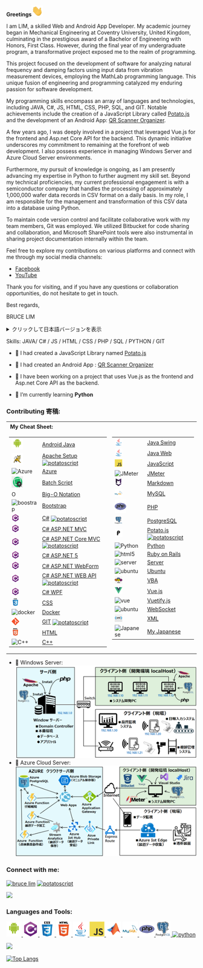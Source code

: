 **Greetings**<img src="https://github.com/potatoscript/homepage/blob/master/docs/image/wave.gif" width="30px">

I am LIM, a skilled Web and Android App Developer. My academic journey began in Mechanical Engineering at Coventry University, United Kingdom, culminating in the prestigious award of a Bachelor of Engineering with Honors, First Class. However, during the final year of my undergraduate program, a transformative project exposed me to the realm of programming.

This project focused on the development of software for analyzing natural frequency and damping factors using input data from vibration measurement devices, employing the MathLab programming language. This unique fusion of engineering and programming catalyzed my enduring passion for software development.

My programming skills encompass an array of languages and technologies, including JAVA, C#, JS, HTML, CSS, PHP, SQL, and GIT. Notable achievements include the creation of a JavaScript Library called [Potato.js](https://github.com/potatoscript/potato.js/wiki) and the development of an Android App: [QR Scanner Organizer](https://play.google.com/store/apps/details?id=com.potato.barcodescanner).

A few years ago, I was deeply involved in a project that leveraged Vue.js for the frontend and Asp.net Core API for the backend. This dynamic initiative underscores my commitment to remaining at the forefront of web development. I also possess experience in managing Windows Server and Azure Cloud Server environments.

Furthermore, my pursuit of knowledge is ongoing, as I am presently advancing my expertise in Python to further augment my skill set. Beyond my technical proficiencies, my current professional engagement is with a semiconductor company that handles the processing of approximately 1,000,000 wafer data records in CSV format on a daily basis. In my role, I am responsible for the management and transformation of this CSV data into a database using Python.

To maintain code version control and facilitate collaborative work with my team members, Git was employed. We utilized Bitbucket for code sharing and collaboration, and Microsoft SharePoint tools were also instrumental in sharing project documentation internally within the team.

Feel free to explore my contributions on various platforms and connect with me through my social media channels:

- [Facebook](https://fb.com/bruce.lim.507)
- [YouTube](https://www.youtube.com/channel/UCSvc1mfBihTH_qfkAs7Iy4g)

Thank you for visiting, and if you have any questions or collaboration opportunities, do not hesitate to get in touch.

Best regards,

BRUCE LIM

<details>
  <summary>クリックして日本語バージョンを表示</summary>
  
  **ご挨拶**<img src="https://github.com/potatoscript/homepage/blob/master/docs/image/wave.gif" width="30px">

  私はLIM、熟練したWebおよびAndroidアプリケーション開発者です。私の学術的な旅は、イギリスのコヴェントリー大学での機械工学から始まり、優等評議会、ファーストクラスでの工学学士号の受賞で終わりました。しかし、私の学士課程の最後の年に、変革的なプロジェクトが私にプログラミングの世界を紹介しました。

このプロジェクトは、振動計測装置からの入力データを使用して自然振動数と減衰因子を分析するソフトウェアの開発に焦点を当て、MathLabプログラミング言語を使用していました。この工学とプログラミングのユニークな融合が、ソフトウェア開発への私の情熱を触媒化しました。

私のプログラミングスキルには、JAVA、C＃、JS、HTML、CSS、PHP、SQL、およびGITなど、さまざまな言語とテクノロジーが含まれています。顕著な実績には、[Potato.js](https://github.com/potatoscript/potato.js/wiki)というJavaScriptライブラリの作成、およびAndroidアプリ「[QRスキャナーオーガナイザー](https://play.google.com/store/apps/details?id=com.potato.barcodescanner)」の開発が含まれます。

数年前、私はVue.jsをフロントエンドに、Asp.net Core APIをバックエンドに利用したプロジェクトに深く関与しました。このダイナミックな取り組みは、Web開発の最前線にとどまるという私のコミットメントを裏付けています。また、Windows ServerとAzure Cloud Server環境の管理経験もあります。

さらに、私の知識の追求は継続中で、現在、Pythonの専門知識を高めています。私の技術的な能力に加え、現在のプロの取り組みは、1日に約100万枚のウエハーデータレコードの処理を担当している半導体会社とのものです。私の役割は、このCSVデータをPythonを使用してデータベースに管理および変換することです。

チームメンバーとの共同作業をサポートし、コードのバージョン管理を維持するために、私たちはGitを使用しました。コード共有と協力のためにBitbucketを活用し、プロジェクト文書をチーム内で共有するのにMicrosoft SharePointツールも重要な役割を果たしました。

さまざまなプラットフォームでの私の貢献を探索し、私のソーシャルメディアチャンネルを介して私と連絡を取ることをお勧めします：

- [Facebook](https://fb.com/bruce.lim.507)
- [YouTube](https://www.youtube.com/channel/UCSvc1mfBihTH_qfkAs7Iy4g)

訪問いただき、質問やコラボレーションの機会がある場合は、お気軽にご連絡いただければ幸いです。

よろしくお願い申し上げます。

BRUCE LIM
</details>


Skills: JAVA/ C# / JS / HTML / CSS / PHP / SQL / PYTHON / GIT

- 📗 I had created a JavaScript Library named [Potato.js](https://github.com/potatoscript/potato.js/wiki)

- 📗 I had created an Android App : [QR Scanner Organizer](https://play.google.com/store/apps/details?id=com.potato.barcodescanner)

- 🔭 I have been working on a project that uses Vue.js as the frontend and Asp.net Core API as the backend.

- 🌱 I’m currently learning **Python**

<!--
        - SaaS Platform
        - end-to-end DevOps toolchain for developing and deploying software

  <img src="https://encrypted-tbn0.gstatic.com/images?q=tbn:ANd9GcRHismpoeOqCS_Z26tTK70sQgdCK6fjZL3emA&usqp=CAU" />
-->

<h3 align="left">Contributing 寄稿:</h3>
<table style="border:0px">
  <tr>
     <th colspan=6 style="text-align:left;padding-left:10px">My Cheat Sheet:</th>
  </tr>
  <tr>
    <td style="vertical-align:top">
      <table>
         <tr>
           <td><img src="https://raw.githubusercontent.com/devicons/devicon/master/icons/android/android-original-wordmark.svg" alt="android" width="30" height="30"/></td>
           <td><a href="https://github.com/potatoscript/android/wiki" target="_blank">Android Java</a></td>
         </tr> 
         <tr>
           <td><img src="https://github.com/potatoscript/homepage/blob/master/docs/image/Apache.png" alt="apache" width="30" height="30"/></td>
           <td><a href="https://github.com/potatoscript/Apache" target="_blank">Apache Setup</a>
              <a href="https://youtu.be/Eyj2oz_Uqms" target="_blank"><img align="center" src="https://cdn.jsdelivr.net/npm/simple-icons@3.0.1/icons/youtube.svg" alt="potatoscript" height="20" width="30" /></a></td>
         </tr>
         <tr>
           <td><img src="https://upload.wikimedia.org/wikipedia/commons/thumb/f/fa/Microsoft_Azure.svg/1200px-Microsoft_Azure.svg.png" alt="Azure" width="20" height="20"/></td>
           <td><a href="https://github.com/potatoscript/Azure/wiki" target="_blank">Azure</a></td>
        </tr> 
        <tr>
           <td><img src="https://github.com/potatoscript/homepage/blob/master/docs/image/batchscript.jpg" alt="apache" width="30" height="30"/></td>
           <td><a href="https://github.com/potatoscript/batchscript/wiki" target="_blank">Batch Script</a></td>
        </tr> 
        <tr>
           <td>O</td>
           <td><a href="https://github.com/potatoscript/big-o-notation/wiki" target="_blank">Big-O Notation</a></td>
         </tr>  
        <tr>
           <td><img src="https://camo.githubusercontent.com/bec2c92468d081617cb3145a8f3d8103e268bca400f6169c3a68dc66e05c971e/68747470733a2f2f76352e676574626f6f7473747261702e636f6d2f646f63732f352e302f6173736574732f6272616e642f626f6f7473747261702d6c6f676f2d736861646f772e706e67" alt="boostrap" width="20" height="20"/></td>
           <td><a href="https://github.com/potatoscript/bootstrap/wiki" target="_blank">Bootstrap</a></td>
        </tr> 
        <tr>
           <td> <img src="https://raw.githubusercontent.com/devicons/devicon/master/icons/csharp/csharp-original.svg" alt="csharp" width="20" height="20"/></td>
           <td><a href="https://github.com/potatoscript/csharp/wiki" target="_blank">C#</a>
              <a href="https://youtu.be/a60aGfwdWj8" target="_blank"><img align="center" src="https://cdn.jsdelivr.net/npm/simple-icons@3.0.1/icons/youtube.svg" alt="potatoscript" height="20" width="30" /></a></td>
         </tr>
        <tr>
           <td> <img src="https://raw.githubusercontent.com/devicons/devicon/master/icons/csharp/csharp-original.svg" alt="csharp" width="20" height="20"/></td>
           <td><a href="https://github.com/potatoscript/asp.net.mvc/wiki" target="_blank">C# ASP.NET MVC</a></td>
         </tr>    
        <tr>
           <td> <img src="https://raw.githubusercontent.com/devicons/devicon/master/icons/csharp/csharp-original.svg" alt="csharp" width="20" height="20"/></td>
           <td><a href="https://github.com/potatoscript/asp.net.core.mvc/wiki" target="_blank">C# ASP.NET Core MVC</a>
          <a href="https://youtu.be/l6kjuRGdE9g" target="_blank"><img align="center" src="https://cdn.jsdelivr.net/npm/simple-icons@3.0.1/icons/youtube.svg" alt="potatoscript" height="20" width="30" /></a></td>
         </tr>  
          <tr>
           <td> <img src="https://raw.githubusercontent.com/devicons/devicon/master/icons/csharp/csharp-original.svg" alt="csharp" width="20" height="20"/></td>
           <td><a href="https://github.com/potatoscript/asp.net.5/wiki" target="_blank">C# ASP.NET 5</a></td>
         </tr>  
        <tr>
           <td> <img src="https://raw.githubusercontent.com/devicons/devicon/master/icons/csharp/csharp-original.svg" alt="csharp" width="20" height="20"/></td>
           <td><a href="https://github.com/potatoscript/asp.net.webform/wiki" target="_blank">C# ASP.NET WebForm</a></td>
         </tr> 
        <tr>
           <td> <img src="https://raw.githubusercontent.com/devicons/devicon/master/icons/csharp/csharp-original.svg" alt="csharp" width="20" height="20"/></td>
           <td><a href="https://github.com/potatoscript/asp.net.api/wiki" target="_blank">C# ASP.NET WEB API</a>
             <a href="https://youtu.be/YA-O7DKRvUg" target="_blank"><img align="center" src="https://cdn.jsdelivr.net/npm/simple-icons@3.0.1/icons/youtube.svg" alt="potatoscript" height="20" width="30" /></a></td>
         </tr> 
        <tr>
           <td> <img src="https://raw.githubusercontent.com/devicons/devicon/master/icons/csharp/csharp-original.svg" alt="csharp" width="20" height="20"/></td>
           <td><a href="https://github.com/potatoscript/csharp.wpf/wiki" target="_blank">C# WPF</a></td>
         </tr>
        <tr>
           <td><img src="https://raw.githubusercontent.com/devicons/devicon/master/icons/css3/css3-original-wordmark.svg" alt="css3" width="20" height="20"/></td>
           <td><a href="https://github.com/potatoscript/css/wiki" target="_blank">CSS</a></td>
         </tr> 
        <tr>
           <td><img src="https://camo.githubusercontent.com/c8df4d3ef5efa270d3cf5ca04b70d29423ae8f91a12e61f44eed78d442f1c596/68747470733a2f2f73746f726167652e676f6f676c65617069732e636f6d2f646f776e6c6f61642f73746f726167652f76312f622f6d61636f732d69636f6e732e61707073706f742e636f6d2f6f2f69636f6e735f617070726f766564253246706e67253246313630353336343933323737385f446f636b65725f416c745f322e706e673f67656e65726174696f6e3d3136303533373936303030373430383026616c743d6d65646961" alt="docker" width="20" height="20"/>              </td>
           <td><a href="https://github.com/potatoscript/docker/wiki" target="_blank">Docker</a></td>
         </tr>
         <tr>
           <td><img src="https://raw.githubusercontent.com/devicons/devicon/master/icons/git/git-original.svg" alt="git" width="20" height="20"/></td>
           <td><a href="https://github.com/potatoscript/git/wiki" target="_blank">GIT</a>
          <a href="https://youtu.be/LK8B8m4IBSg" target="_blank"><img align="center" src="https://cdn.jsdelivr.net/npm/simple-icons@3.0.1/icons/youtube.svg" alt="potatoscript" height="20" width="30" /></a></td>
         </tr>
         <tr>
           <td><img src="https://raw.githubusercontent.com/devicons/devicon/master/icons/html5/html5-original-wordmark.svg" alt="html5" width="20" height="20"/></td>
           <td><a href="https://github.com/potatoscript/html/wiki" target="_blank">HTML</a></td>
         </tr> 
         <tr>
           <td><img src="https://e7.pngegg.com/pngimages/251/949/png-clipart-computer-icons-c-others-text-logo.png" alt="C++" width="30" height="20"/></td>
           <td><a href="https://github.com/potatoscript/cpp" target="_blank">C++</a></td>
         </tr>
      </table>  
    </td>
    <td style="vertical-align:top">
      <table>
         <tr>
           <td><img src="https://raw.githubusercontent.com/devicons/devicon/master/icons/java/java-original.svg" alt="java swing" width="20" height="20"/></td>
           <td><a href="https://github.com/potatoscript/JavaSwing/wiki" target="_blank">Java Swing</a></td>
         </tr>
         <tr>
           <td><img src="https://raw.githubusercontent.com/devicons/devicon/master/icons/java/java-original.svg" alt="java" width="20" height="20"/></td>
           <td><a href="https://github.com/potatoscript/JavaWeb" target="_blank">Java Web</a></td>
         </tr>
        <tr>
           <td><img src="https://raw.githubusercontent.com/devicons/devicon/master/icons/javascript/javascript-original.svg" alt="JavaScript" width="20" height="20"/></td>
           <td><a href="https://github.com/potatoscript/JavaScript/wiki" target="_blank">JavaScript</a></td>
         </tr>
         <tr>
           <td><img src="https://www.wizcase.com/wp-content/uploads/2022/07/jmeter-logo.png" alt="JMeter" width="20" height="20"/></td>
           <td><a href="https://github.com/potatoscript/JMeter/wiki" target="_blank">JMeter</a></td>
        </tr> 
        <tr>
           <td><img src="https://github.com/potatoscript/homepage/raw/master/docs/image/markdown2.png" alt="postgresql" width="20" height="20"/></td>
           <td><a href="https://github.com/potatoscript/markdown" target="_blank">Markdown</a></td>
        </tr> 
        <tr>
           <td><img src="https://raw.githubusercontent.com/devicons/devicon/master/icons/mysql/mysql-original-wordmark.svg" alt="mysql" width="20" height="20"/></td>
           <td><a href="https://github.com/potatoscript/mysql/wiki" target="_blank">MySQL</a></td>
        </tr> 
        <tr>
           <td><img src="https://raw.githubusercontent.com/devicons/devicon/master/icons/php/php-original.svg" alt="php" width="30" height="35"/></td>
           <td><a href="https://github.com/potatoscript/php/wiki" target="_blank">PHP</a></td>
        </tr> 
        <tr>
           <td><img src="https://raw.githubusercontent.com/devicons/devicon/master/icons/postgresql/postgresql-original-wordmark.svg" alt="postgresql" width="20" height="20"/></td>
           <td><a href="https://github.com/potatoscript/sql/wiki" target="_blank">PostgreSQL</a></td>
        </tr> 
        <tr>
           <td><img src="https://github.com/potatoscript/homepage/raw/master/docs/image/P.png" alt="postgresql" width="20" height="20"/></td>
           <td><a href="https://github.com/potatoscript/potato.js/wiki" target="_blank">Potato.js</a>
             <a href="https://youtu.be/XrzNLFtjt8M" target="_blank"><img align="center" src="https://cdn.jsdelivr.net/npm/simple-icons@3.0.1/icons/youtube.svg" alt="potatoscript" height="20" width="30" /></a></td>
        </tr> 
        <tr>
           <td><img src="https://cdn.iconscout.com/icon/free/png-256/python-3521655-2945099.png" alt="Python" width="20" height="20"/></td>
           <td><a href="https://github.com/potatoscript/python" target="_blank">Python</a></td>
        </tr> 
        <!--
        <tr>
           <td><img src="https://raw.githubusercontent.com/devicons/devicon/master/icons/react/react-original-wordmark.svg" alt="react" width="20" height="20"/></td>
           <td><a href="https://github.com/potatoscript/react/wiki" target="_blank">React.js</a></td>
        </tr> 
        -->
        <tr>
           <td><img src="https://cdn-icons-png.flaticon.com/512/919/919842.png" alt="html5" width="20" height="20"/></td>
           <td><a href="https://github.com/potatoscript/ruby/wiki" target="_blank">Ruby on Rails</a></td>
         </tr>
         <!--
         <tr>
           <td><img src="https://upload.wikimedia.org/wikipedia/commons/thumb/d/d5/Rust_programming_language_black_logo.svg/2048px-Rust_programming_language_black_logo.svg.png" alt="Rust" width="20" height="20"/></td>
           <td><a href="https://github.com/potatoscript/rust/wiki" target="_blank">Rust</a></td>
         </tr>
         -->
        <tr>
           <td><img src="https://static.vecteezy.com/system/resources/previews/000/337/165/non_2x/vector-server-icon.jpg" alt="server" width="20" height="20"/></td>
           <td><a href="https://github.com/potatoscript/server/wiki" target="_blank">Server</a></td>
         </tr> 
         <tr>
           <td><img src="https://upload.wikimedia.org/wikipedia/commons/thumb/b/b5/Former_Ubuntu_logo.svg/2048px-Former_Ubuntu_logo.svg.png" alt="ubuntu" width="20" height="20"/></td>
           <td><a href="https://github.com/potatoscript/ubuntu/wiki" target="_blank">Ubuntu</a></td>
         </tr>
        <tr>
           <td><img src="https://github.com/potatoscript/homepage/blob/master/docs/image/vba.png" alt="react" width="20" height="20"/></td>
           <td><a href="https://github.com/potatoscript/vba/wiki" target="_blank">VBA</a></td>
        </tr> 
        <tr>
           <td><img src="https://github.com/potatoscript/homepage/blob/master/docs/image/vue.png" alt="vue" width="20" height="20"/></td>
           <td><a href="https://github.com/potatoscript/vue/wiki" target="_blank">Vue.js</a></td>
        </tr> 
        <tr>
           <td><img src="https://avatars.githubusercontent.com/u/22138497?s=200&v=4" alt="vue" width="20" height="20"/></td>
           <td><a href="https://github.com/potatoscript/vuetify/wiki" target="_blank">Vuetify.js</a></td>
        </tr> 
         <tr>
           <td><img src="https://play-lh.googleusercontent.com/CxmsLct-ExxgB8p-qyV5897AtVUL9UqKS1IQJ8AF88AMzXSQ1RMIVwtvuQfnwyxE3bIh" alt="ubuntu" width="20" height="20"/>              </td>
           <td><a href="https://github.com/potatoscript/websocket/wiki" target="_blank">WebSocket</a></td>
         </tr> 
         <tr>
           <td><img src="https://github.com/potatoscript/homepage/blob/master/docs/image/xml.png" alt="react" width="20" height="20"/></td>
           <td><a href="https://github.com/potatoscript/xml" target="_blank">XML</a></td>
        </tr> 
        <tr>
           <td><img src="https://upload.wikimedia.org/wikipedia/commons/thumb/0/0f/Japanese_icon_%28for_user_box%29_2.svg/1200px-Japanese_icon_%28for_user_box%29_2.svg.png" alt="Japanese" width="40" height="40"/></td>
           <td><a href="https://github.com/potatoscript/Japanese" target="_blank">My Japanese</a></td>
        </tr> 
        <!--
        <tr>
           <td><img src="https://cdn1.iconfinder.com/data/icons/photography-3/80/Photography-11-512.png" alt="CMOS" width="30" height="25"/></td>
           <td><a href="https://github.com/potatoscript/cmos" target="_blank">CMOS Image Sensor</a></td>
         </tr>
         -->
      </table>
    </td>
  </tr>
</table>

- 🌱 Windows Server:
  <img src="https://github.com/potatoscript/MyDocuments/blob/main/windows_server.png?raw=true" />
- 🌱 Azure Cloud Server:
  <img src="https://github.com/potatoscript/MyDocuments/blob/main/azure_server.png?raw=true" />

<h3 align="left">Connect with me:</h3>
<p align="left">
<a href="https://fb.com/bruce.lim.507" target="_blank"><img align="center" src="https://cdn.jsdelivr.net/npm/simple-icons@3.0.1/icons/facebook.svg" alt="bruce lim" height="30" width="40" /></a>
<a href="https://www.youtube.com/channel/UCSvc1mfBihTH_qfkAs7Iy4g" target="_blank"><img align="center" src="https://cdn.jsdelivr.net/npm/simple-icons@3.0.1/icons/youtube.svg" alt="potatoscript" height="30" width="40" /></a>
</p>

![](https://visitor-badge.laobi.icu/badge?page_id=potatoscript.potatoscript)

<h3 align="left">Languages and Tools:</h3>
<p align="left"> <a href="https://developer.android.com" target="_blank"> <img src="https://raw.githubusercontent.com/devicons/devicon/master/icons/android/android-original-wordmark.svg" alt="android" width="40" height="40"/> </a> <a href="https://www.w3schools.com/cs/" target="_blank"> <img src="https://raw.githubusercontent.com/devicons/devicon/master/icons/csharp/csharp-original.svg" alt="csharp" width="40" height="40"/> </a> <a href="https://www.w3schools.com/css/" target="_blank"> <img src="https://raw.githubusercontent.com/devicons/devicon/master/icons/css3/css3-original-wordmark.svg" alt="css3" width="40" height="40"/> </a> <a href="https://www.w3.org/html/" target="_blank"> <img src="https://raw.githubusercontent.com/devicons/devicon/master/icons/html5/html5-original-wordmark.svg" alt="html5" width="40" height="40"/> </a> <a href="https://www.java.com" target="_blank"> <img src="https://raw.githubusercontent.com/devicons/devicon/master/icons/java/java-original.svg" alt="java" width="40" height="40"/> </a> <a href="https://developer.mozilla.org/en-US/docs/Web/JavaScript" target="_blank"> <img src="https://raw.githubusercontent.com/devicons/devicon/master/icons/javascript/javascript-original.svg" alt="javascript" width="40" height="40"/> </a> <a href="https://www.mathworks.com/" target="_blank"> <img src="https://github.com/devicons/devicon/blob/master/icons/matlab/matlab-original.svg" alt="matlab" width="40" height="40"/> </a> <a href="https://www.mysql.com/" target="_blank"> <img src="https://raw.githubusercontent.com/devicons/devicon/master/icons/mysql/mysql-original-wordmark.svg" alt="mysql" width="40" height="40"/> </a> <a href="https://www.php.net" target="_blank"> <img src="https://raw.githubusercontent.com/devicons/devicon/master/icons/php/php-original.svg" alt="php" width="40" height="40"/> </a> <a href="https://www.postgresql.org" target="_blank"> <img src="https://raw.githubusercontent.com/devicons/devicon/master/icons/postgresql/postgresql-original-wordmark.svg" alt="postgresql" width="40" height="40"/> </a>
  </a> <a href="https://pypi.org/" target="_blank"> <img src="https://upload.wikimedia.org/wikipedia/commons/thumb/c/c3/Python-logo-notext.svg/1869px-Python-logo-notext.svg.png" alt="python" width="40" height="40"/> </a>
</p>

[![](https://github-readme-stats.vercel.app/api?username=potatoscript)](https://github.com/potatoscript)

[![Top Langs](https://github-readme-stats.vercel.app/api/top-langs/?username=potatoscript&langs_count=10)](https://github.com/potatoscript/github-readme-stats)
